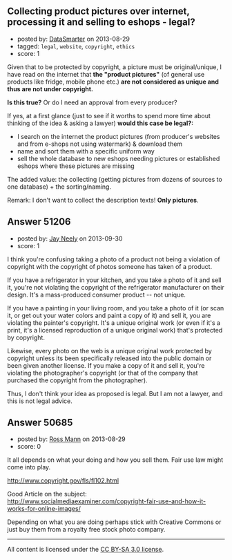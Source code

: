 ## Collecting product pictures over internet, processing it and selling to eshops - legal?

- posted by: [DataSmarter](https://stackexchange.com/users/-1/27274-datasmarter) on 2013-08-29
- tagged: `legal`, `website`, `copyright`, `ethics`
- score: 1

Given that to be protected by copyright, a picture must be original/unique, I have read on the internet that **the "product pictures"** (of general use products like fridge, mobile phone etc.) **are not considered as unique and thus are not under copyright.**

**Is this true?** Or do I need an approval from every producer? 

If yes, at a first glance (just to see if it worths to spend more time about thinking of the idea & asking a lawyer) **would this case be legal?:** 

- I search on the internet the product pictures (from producer's websites and from e-shops not using watermark) & download them  
- name and sort them with a specific uniform way  
- sell the whole database to new eshops needing pictures or established eshops where these pictures are missing  

The added value: the collecting (getting pictures from dozens of sources to one database) + the sorting/naming.

Remark: I don't want to collect the description texts! **Only pictures**.


## Answer 51206

- posted by: [Jay Neely](https://stackexchange.com/users/-1/1801-jay-neely) on 2013-09-30
- score: 1

<p>I think you're confusing taking a photo of a product not being a violation of copyright with the copyright of photos someone has taken of a product.</p>

<p>If you have a refrigerator in your kitchen, and you take a photo of it and sell it, you're not violating the copyright of the refrigerator manufacturer on their design. It's a mass-produced consumer product -- not unique.</p>

<p>If you have a painting in your living room, and you take a photo of it (or scan it, or get out your water colors and paint a copy of it) and sell it, you are violating the painter's copyright. It's a unique original work (or even if it's a print, it's a licensed reproduction of a unique original work) that's protected by copyright.</p>

<p>Likewise, every photo on the web is a unique original work protected by copyright unless its been specifically released into the public domain or been given another license. If you make a copy of it and sell it, you're violating the photographer's copyright (or that of the company that purchased the copyright from the photographer).</p>

<p>Thus, I don't think your idea as proposed is legal. But I am not a lawyer, and this is not legal advice.</p>



## Answer 50685

- posted by: [Ross Mann](https://stackexchange.com/users/-1/27113-ross-mann) on 2013-08-29
- score: 0

It all depends on what your doing and how you sell them. Fair use law might come into play.

http://www.copyright.gov/fls/fl102.html

Good Article on the subject:
http://www.socialmediaexaminer.com/copyright-fair-use-and-how-it-works-for-online-images/


Depending on what you are doing perhaps stick with Creative Commons or just buy them from a royalty free stock photo company.



---

All content is licensed under the [CC BY-SA 3.0 license](https://creativecommons.org/licenses/by-sa/3.0/).
